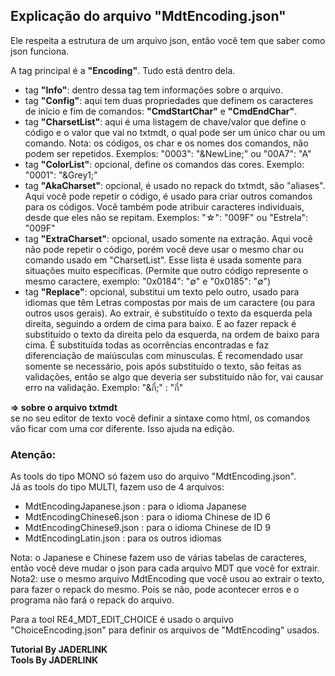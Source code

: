 ## Explicação do arquivo "MdtEncoding.json"
Ele respeita a estrutura de um arquivo json, então você tem que saber como json funciona.

A tag principal é a __"Encoding"__. Tudo está dentro dela.
* tag __"Info"__: dentro dessa tag tem informações sobre o arquivo.
* tag __"Config"__: aqui tem duas propriedades que definem os caracteres de início e fim de comandos: __"CmdStartChar"__ e __"CmdEndChar"__.
* tag __"CharsetList"__: aqui é uma listagem de chave/valor que define o código e o valor que vai no txtmdt, o qual pode ser um único char ou um comando. Nota: os códigos, os char e os nomes dos comandos, não podem ser repetidos. Exemplos: "0003": "\&NewLine;" ou "00A7": "A"
* tag __"ColorList"__: opcional, define os comandos das cores. Exemplo: "0001": "\&Grey1;"
* tag __"AkaCharset"__: opcional, é usado no repack do txtmdt, são "aliases". Aqui você pode repetir o código, é usado para criar outros comandos para os códigos. Você também pode atribuir caracteres individuais, desde que eles não se repitam. Exemplos: "☆": "009F" ou "Estrela": "009F"
* tag __"ExtraCharset"__: opcional, usado somente na extração. Aqui você não pode repetir o código, porém você deve usar o mesmo char ou comando usado em "CharsetList". Esse lista é usada somente para situações muito específicas. (Permite que outro código represente o mesmo caractere, exemplo: "0x0184": "∅" e "0x0185": "∅")
* tag __"Replace"__: opcional, substitui um texto pelo outro, usado para idiomas que têm Letras compostas por mais de um caractere (ou para outros usos gerais). Ao extrair, é substituído o texto da esquerda pela direita, seguindo a ordem de cima para baixo. E ao fazer repack é substituído o texto da direita pelo da esquerda, na ordem de baixo para cima. É substituída todas as ocorrências encontradas e faz diferenciação de maiúsculas com minusculas. É recomendado usar somente se necessário, pois após substituído o texto, são feitas as validações, então se algo que deveria ser substituído não for, vai causar erro na validação. Exemplo: "&กี่;" : "กี่"

**=> sobre o arquivo txtmdt**
<br>se no seu editor de texto você definir a sintaxe como html, os comandos vão ficar com uma cor diferente. Isso ajuda na edição.

### Atenção:
As tools do tipo MONO só fazem uso do arquivo "MdtEncoding.json".
<br> Já as tools do tipo MULTI, fazem uso de 4 arquivos:

* MdtEncodingJapanese.json : para o idioma Japanese
* MdtEncodingChinese6.json : para o idioma Chinese de ID 6
* MdtEncodingChinese9.json : para o idioma Chinese de ID 9
* MdtEncodingLatin.json : para os outros idiomas

Nota: o Japanese e Chinese fazem uso de várias tabelas de caracteres, então você deve mudar o json para cada arquivo MDT que você for extrair.
<br>Nota2: use o mesmo arquivo MdtEncoding que você usou ao extrair o texto, para fazer o repack do mesmo. Pois se não, pode acontecer erros e o programa não fará o repack do arquivo.

Para a tool RE4_MDT_EDIT_CHOICE é usado o arquivo "ChoiceEncoding.json" para definir os arquivos de "MdtEncoding" usados.

**Tutorial By JADERLINK**
<br>**Tools By JADERLINK**